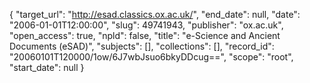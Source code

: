 {
  "target_url": "http://esad.classics.ox.ac.uk/", 
  "end_date": null, 
  "date": "2006-01-01T12:00:00", 
  "slug": 49741943, 
  "publisher": "ox.ac.uk", 
  "open_access": true, 
  "npld": false, 
  "title": "e-Science and Ancient Documents (eSAD)", 
  "subjects": [], 
  "collections": [], 
  "record_id": "20060101T120000/1ow/6J7wbJsuo6bkyDDcug==", 
  "scope": "root", 
  "start_date": null
}

